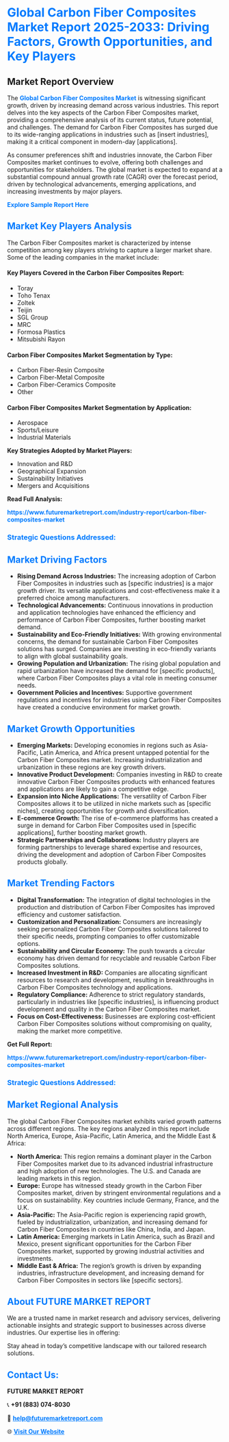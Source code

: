 <h1 style="color: #007BFF;">Global Carbon Fiber Composites Market Report 2025-2033: Driving Factors, Growth Opportunities, and Key Players</h1>

<section id="overview">
<h2>Market Report Overview</h2>
<p>The <a href="https://www.futuremarketreport.com/industry-report/carbon-fiber-composites-market" style="color: #007BFF; text-decoration: none;"><strong>Global Carbon Fiber Composites Market</strong></a> is witnessing significant growth, driven by increasing demand across various industries. This report delves into the key aspects of the Carbon Fiber Composites market, providing a comprehensive analysis of its current status, future potential, and challenges. The demand for Carbon Fiber Composites has surged due to its wide-ranging applications in industries such as [insert industries], making it a critical component in modern-day [applications].</p>
<p>As consumer preferences shift and industries innovate, the Carbon Fiber Composites market continues to evolve, offering both challenges and opportunities for stakeholders. The global market is expected to expand at a substantial compound annual growth rate (CAGR) over the forecast period, driven by technological advancements, emerging applications, and increasing investments by major players.</p>
</section>

<section id="overview">
<p><a href="https://www.futuremarketreport.com/request-sample/reportId=107530" style="color: #007BFF; text-decoration: none;"><strong>Explore Sample Report Here</strong></a></p>
</section>

<section id="key-players">
<h2 style="color: #007BFF;">Market Key Players Analysis</h2>
<p>The Carbon Fiber Composites market is characterized by intense competition among key players striving to capture a larger market share. Some of the leading companies in the market include:</p>
<h4>Key Players Covered in the Carbon Fiber Composites Report:</h4>
<ul><li>Toray</li><li>Toho Tenax</li><li>Zoltek</li><li>Teijin</li><li>SGL Group</li><li>MRC</li><li>Formosa Plastics</li><li>Mitsubishi Rayon</li></ul>
<h4>Carbon Fiber Composites Market Segmentation by Type:</h4>
<ul><li>Carbon Fiber-Resin Composite</li><li>Carbon Fiber-Metal Composite</li><li>Carbon Fiber-Ceramics Composite</li><li>Other</li></ul>

<h4>Carbon Fiber Composites Market Segmentation by Application:</h4>
<ul><li>Aerospace</li><li>Sports/Leisure</li><li>Industrial Materials</li></ul>
<p><strong>Key Strategies Adopted by Market Players:</strong></p>
<ul>
<li>Innovation and R&D</li>
<li>Geographical Expansion</li>
<li>Sustainability Initiatives</li>
<li>Mergers and Acquisitions</li>
</ul>
</section>

<section>
<p><strong>Read Full Analysis: </strong></p><a href="https://www.futuremarketreport.com/industry-report/carbon-fiber-composites-market" style="color: #007BFF; text-decoration: none;"><strong>https://www.futuremarketreport.com/industry-report/carbon-fiber-composites-market</strong></a>
<h3 style="color: #007BFF;">Strategic Questions Addressed:</h3>
</section>

<section id="driving-factors">
<h2 style="color: #007BFF;">Market Driving Factors</h2>
<ul>
<li><strong>Rising Demand Across Industries:</strong> The increasing adoption of Carbon Fiber Composites in industries such as [specific industries] is a major growth driver. Its versatile applications and cost-effectiveness make it a preferred choice among manufacturers.</li>
<li><strong>Technological Advancements:</strong> Continuous innovations in production and application technologies have enhanced the efficiency and performance of Carbon Fiber Composites, further boosting market demand.</li>
<li><strong>Sustainability and Eco-Friendly Initiatives:</strong> With growing environmental concerns, the demand for sustainable Carbon Fiber Composites solutions has surged. Companies are investing in eco-friendly variants to align with global sustainability goals.</li>
<li><strong>Growing Population and Urbanization:</strong> The rising global population and rapid urbanization have increased the demand for [specific products], where Carbon Fiber Composites plays a vital role in meeting consumer needs.</li>
<li><strong>Government Policies and Incentives:</strong> Supportive government regulations and incentives for industries using Carbon Fiber Composites have created a conducive environment for market growth.</li>
</ul>
</section>

<section id="growth-opportunities">
<h2 style="color: #007BFF;">Market Growth Opportunities</h2>
<ul>
<li><strong>Emerging Markets:</strong> Developing economies in regions such as Asia-Pacific, Latin America, and Africa present untapped potential for the Carbon Fiber Composites market. Increasing industrialization and urbanization in these regions are key growth drivers.</li>
<li><strong>Innovative Product Development:</strong> Companies investing in R&D to create innovative Carbon Fiber Composites products with enhanced features and applications are likely to gain a competitive edge.</li>
<li><strong>Expansion into Niche Applications:</strong> The versatility of Carbon Fiber Composites allows it to be utilized in niche markets such as [specific niches], creating opportunities for growth and diversification.</li>
<li><strong>E-commerce Growth:</strong> The rise of e-commerce platforms has created a surge in demand for Carbon Fiber Composites used in [specific applications], further boosting market growth.</li>
<li><strong>Strategic Partnerships and Collaborations:</strong> Industry players are forming partnerships to leverage shared expertise and resources, driving the development and adoption of Carbon Fiber Composites products globally.</li>
</ul>
</section>

<section id="trending-factors">
<h2 style="color: #007BFF;">Market Trending Factors</h2>
<ul>
<li><strong>Digital Transformation:</strong> The integration of digital technologies in the production and distribution of Carbon Fiber Composites has improved efficiency and customer satisfaction.</li>
<li><strong>Customization and Personalization:</strong> Consumers are increasingly seeking personalized Carbon Fiber Composites solutions tailored to their specific needs, prompting companies to offer customizable options.</li>
<li><strong>Sustainability and Circular Economy:</strong> The push towards a circular economy has driven demand for recyclable and reusable Carbon Fiber Composites solutions.</li>
<li><strong>Increased Investment in R&D:</strong> Companies are allocating significant resources to research and development, resulting in breakthroughs in Carbon Fiber Composites technology and applications.</li>
<li><strong>Regulatory Compliance:</strong> Adherence to strict regulatory standards, particularly in industries like [specific industries], is influencing product development and quality in the Carbon Fiber Composites market.</li>
<li><strong>Focus on Cost-Effectiveness:</strong> Businesses are exploring cost-efficient Carbon Fiber Composites solutions without compromising on quality, making the market more competitive.</li>
</ul>
</section>

<section>
<p><strong>Get Full Report: </strong></p><a href="https://www.futuremarketreport.com/industry-report/carbon-fiber-composites-market" style="color: #007BFF; text-decoration: none;"><strong>https://www.futuremarketreport.com/industry-report/carbon-fiber-composites-market</strong></a>
<h3 style="color: #007BFF;">Strategic Questions Addressed:</h3>
</section>


<section id="regional-analysis">
<h2 style="color: #007BFF;">Market Regional Analysis</h2>
<p>The global Carbon Fiber Composites market exhibits varied growth patterns across different regions. The key regions analyzed in this report include North America, Europe, Asia-Pacific, Latin America, and the Middle East & Africa:</p>
<ul>
<li><strong>North America:</strong> This region remains a dominant player in the Carbon Fiber Composites market due to its advanced industrial infrastructure and high adoption of new technologies. The U.S. and Canada are leading markets in this region.</li>
<li><strong>Europe:</strong> Europe has witnessed steady growth in the Carbon Fiber Composites market, driven by stringent environmental regulations and a focus on sustainability. Key countries include Germany, France, and the U.K.</li>
<li><strong>Asia-Pacific:</strong> The Asia-Pacific region is experiencing rapid growth, fueled by industrialization, urbanization, and increasing demand for Carbon Fiber Composites in countries like China, India, and Japan.</li>
<li><strong>Latin America:</strong> Emerging markets in Latin America, such as Brazil and Mexico, present significant opportunities for the Carbon Fiber Composites market, supported by growing industrial activities and investments.</li>
<li><strong>Middle East & Africa:</strong> The region’s growth is driven by expanding industries, infrastructure development, and increasing demand for Carbon Fiber Composites in sectors like [specific sectors].</li>
</ul>
</section>

<footer>
<h2 style="color: #007BFF;">About FUTURE MARKET REPORT</h2>
<p>We are a trusted name in market research and advisory services, delivering actionable insights and strategic support to businesses across diverse industries. Our expertise lies in offering:</p>

<p>Stay ahead in today’s competitive landscape with our tailored research solutions.</p>

<h2 style="color: #007BFF;">Contact Us:</h2>
<p><strong>FUTURE MARKET REPORT</strong></p>
<p>📞 <strong>+91 (883) 074-8030</strong></p>
<p>📧 <strong><a href="mailto:help@futuremarketreport.com" style="color: #007BFF;">help@futuremarketreport.com</a></strong></p>
<p>🌐 <strong><a href="https://www.futuremarketreport.com/" style="color: #007BFF;">Visit Our Website</a></strong></p>
</footer>